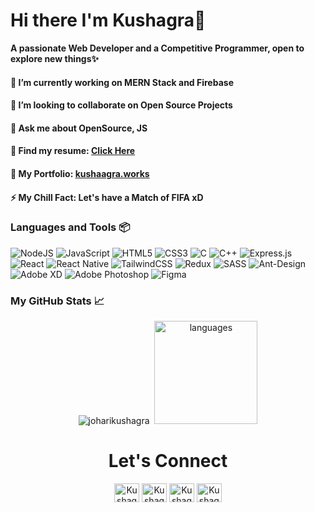 # Hi there I'm Kushagra👋

**A passionate Web Developer and a Competitive Programmer, open to explore new things✨**

#### 🔭 I’m currently working on MERN Stack and Firebase
<!-- #### 🌱 I’m currently learning Next.Js -->
#### 👯 I’m looking to collaborate on Open Source Projects
#### 💬 Ask me about OpenSource, JS
#### 📝 Find my resume: [Click Here](https://bit.ly/3i794S3)
#### 👋 My Portfolio: <a href="https://kushaagra.vercel.app">kushaagra.works</a>
#### ⚡ My Chill Fact: Let's have a Match of FIFA xD

### Languages and Tools 📦
<div style="display:inline-block">
<img alt="NodeJS" src="https://img.shields.io/badge/node.js-%2343853D.svg?style=for-the-badge&logo=node-dot-js&logoColor=white"/>
<img alt="JavaScript" src="https://img.shields.io/badge/javascript-%23323330.svg?style=for-the-badge&logo=javascript&logoColor=%23F7DF1E"/>
<!-- <img alt="TypeScript" src="https://img.shields.io/badge/typescript-%23007ACC.svg?style=for-the-badge&logo=typescript&logoColor=white"/> -->
<img alt="HTML5" src="https://img.shields.io/badge/html5-%23E34F26.svg?style=for-the-badge&logo=html5&logoColor=white"/>
<img alt="CSS3" src="https://img.shields.io/badge/css3-%231572B6.svg?style=for-the-badge&logo=css3&logoColor=white"/>
<img alt="C" src="https://img.shields.io/badge/c-%2300599C.svg?style=for-the-badge&logo=c&logoColor=white"/>
<img alt="C++" src="https://img.shields.io/badge/c++-%2300599C.svg?style=for-the-badge&logo=c%2B%2B&ogoColor=white"/>
<img alt="Express.js" src="https://img.shields.io/badge/express.js-%23404d59.svg?style=for-the-badge&logo=express&logoColor=%2361DAFB"/>
<img alt="React" src="https://img.shields.io/badge/react-%2320232a.svg?style=for-the-badge&logo=react&logoColor=%2361DAFB"/>
<img alt="React Native" src="https://img.shields.io/badge/react_native-%2320232a.svg?style=for-the-badge&logo=react&logoColor=%2361DAFB"/>
<img alt="TailwindCSS" src="https://img.shields.io/badge/tailwindcss-%2338B2AC.svg?style=for-the-badge&logo=tailwind-css&logoColor=white"/>
<img alt="Redux" src="https://img.shields.io/badge/redux-%23593d88.svg?style=for-the-badge&logo=redux&logoColor=white"/>
<img alt="SASS" src="https://img.shields.io/badge/SASS-hotpink.svg?style=for-the-badge&logo=SASS&logoColor=white"/>  
<img alt="Ant-Design" src="https://img.shields.io/badge/-AntDesign-%230170FE?style=for-the-badge&logo=ant-design&logoColor=white"/>
<img alt="Adobe XD" src="https://img.shields.io/badge/adobexd-%23FF26BE.svg?style=for-the-badge&logo=adobexd&logoColor=white"/>
<img alt="Adobe Photoshop" src="https://img.shields.io/badge/adobephotoshop-%2331A8FF.svg?style=for-the-badge&logo=adobephotoshop&logoColor=white"/>
<img alt="Figma" src="https://img.shields.io/badge/figma-%23F24E1E.svg?style=for-the-badge&logo=figma&logoColor=white"/>
</div>



### My GitHub Stats 📈
<div align="center">
 <img src="https://github-readme-stats-theta-ten-56.vercel.app/api?username=joharikushagra&show_icons=true&theme=tokyonight" alt="joharikushagra" />&nbsp
 <img src="https://github-readme-stats-theta-ten-56.vercel.app/api/top-langs/?username=joharikushagra&layout=compact&theme=tokyonight" alt="languages" height="165"/>
 </div>

<h1 align="center">Let's Connect</h3>
<div align="center">
<a href="https://www.linkedin.com/in/kushagra-johari/" target="blank"><img align="center" src="https://cdn.jsdelivr.net/npm/simple-icons@3.0.1/icons/linkedin.svg" alt="Kushagra_Johari" height="30" width="40" /></a>
<a href="https://www.instagram.com/kushagra_johari/" target="blank"><img align="center" src="https://cdn.jsdelivr.net/npm/simple-icons@3.0.1/icons/instagram.svg" alt="Kushagra_Johari" height="30" width="40" /></a>
<a href="https://www.codechef.com/users/alcatraz2001" target="blank"><img align="center" src="https://cdn.jsdelivr.net/npm/simple-icons@3.0.1/icons/codechef.svg" alt="Kushagra_Johari" height="30" width="40" /></a>
<a href="https://codeforces.com/profile/alcatraz2001" target="blank"><img align="center" src="https://cdn.jsdelivr.net/npm/simple-icons@3.0.1/icons/codeforces.svg" alt="Kushagra_Johari" height="30" width="40" /></a>
</div>
 

<!--
#### 📫 How to reach me: <a href="https://www.linkedin.com/in/kushagra-johari-707183191/">LinkedIn</a>
Here are some ideas to get you started:
- 🤔 I’m looking for help with ...
- 😄 Pronouns: ...->
<!--**joharikushagra/joharikushagra** is a ✨ _special_ ✨ repository because its `README.md` (this file) appears on your GitHub profile.->
